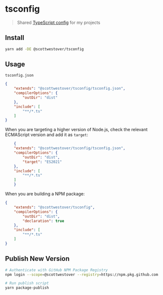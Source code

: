 # tsconfig

> Shared [TypeScript config](https://www.typescriptlang.org/docs/handbook/tsconfig-json.html) for my projects

## Install

```bash
yarn add -DE @scottwestover/tsconfig
```

## Usage

`tsconfig.json`

```json
{
	"extends": "@scottwestover/tsconfig/tsconfig.json",
	"compilerOptions": {
		"outDir": "dist"
	},
	"include": [
		"**/*.ts"
	]
}
```

When you are targeting a higher version of Node.js, check the relevant ECMAScript version and add it as `target`:

```json
	{
	"extends": "@scottwestover/tsconfig/tsconfig.json",
	"compilerOptions": {
		"outDir": "dist",
		"target": "ES2021"
	},
	"include": [
		"**/*.ts"
	]
	}
```

When you are building a NPM package:

```json
{
	"extends": "@scottwestover/tsconfig",
	"compilerOptions": {
		"outDir": "dist",
		"declaration": true
	},
	"include": [
		"**/*.ts"
	]
}

```

## Publish New Version

```bash
# Authenticate with GitHub NPM Package Registry
npm login --scope=@scottwestover --registry=https://npm.pkg.github.com

# Run publish script
yarn package-publish
```
